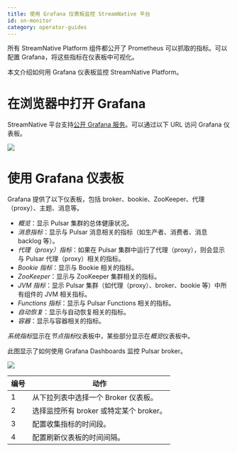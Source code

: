```yaml
---
title: 使用 Grafana 仪表板监控 StreamNative 平台 
id: sn-monitor
category: operator-guides
---
```


所有 StreamNative Platform 组件都公开了 Prometheus 可以抓取的指标。可以配置 Grafana，将这些指标在仪表板中可视化。

本文介绍如何用 Grafana 仪表板监控 StreamNative Platform。

# 在浏览器中打开 Grafana  

StreamNative 平台支持[公开 Grafana 服务](/operator-guides/configure/monitoring/grafana.md#expose-grafana-service)。可以通过以下 URL 访问 Grafana 仪表板。

![](../../image/login-grafana.png)

# 使用 Grafana 仪表板

Grafana 提供了以下仪表板，包括 broker、bookie、ZooKeeper、代理（proxy）、主题、消息等。 

- *概览*：显示 Pulsar 集群的总体健康状况。
- *消息指标*：显示与 Pulsar 消息相关的指标（如生产者、消费者、消息 backlog 等）。 
- *代理（proxy）指标*：如果在 Pulsar 集群中运行了代理（proxy），则会显示与 Pulsar 代理（proxy）相关的指标。 
- *Bookie 指标*：显示与 Bookie 相关的指标。
- *ZooKeeper*：显示与 ZooKeeper 集群相关的指标。
- *JVM 指标*：显示 Pulsar 集群（如代理（proxy）、broker、bookie 等）中所有组件的 JVM 相关指标。
- *Functions 指标*：显示与 Pulsar Functions 相关的指标。
- *自动恢复*：显示与自动恢复相关的指标。 
- *容器*：显示与容器相关的指标。 

*系统指标*显示在*节点指标*仪表板中，某些部分显示在*概览*仪表板中。

此图显示了如何使用 Grafana Dashboards 监控 Pulsar broker。 

![](../../image/broker-dashboard.png)

| 编号 | 动作 |
| --- | --- |
| 1 | 从下拉列表中选择一个 Broker 仪表板。    |
| 2 | 选择监控所有 broker 或特定某个 broker。 |
| 3 | 配置收集指标的时间段。                  |
| 4 | 配置刷新仪表板的时间间隔。 |